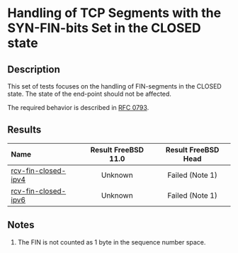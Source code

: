 # Handling of TCP Segments with the SYN-FIN-bits Set in the CLOSED state

## Description
This set of tests focuses on the handling of FIN-segments in the CLOSED state.
The state of the end-point should not be affected.

The required behavior is described in [RFC 0793](https://tools.ietf.org/html/rfc793#section-3.9).

## Results

| Name                                                                                                                                                             | Result FreeBSD 11.0 | Result FreeBSD Head |
|:-----------------------------------------------------------------------------------------------------------------------------------------------------------------|:-------------------:|:-------------------:|
|[rcv-fin-closed-ipv4](rcv-fin-closed-ipv4.pkt "Ensure that the reception of a FIN-segment in the CLOSED state does trigger the sending of a RST-ACK-segment")     | Unknown             | Failed (Note 1)     |
|[rcv-fin-closed-ipv6](rcv-fin-closed-ipv6.pkt "Ensure that the reception of a FIN-segment in the CLOSED state does trigger the sending of a RST-ACK-segment")     | Unknown             | Failed (Note 1)     |

## Notes

1. The FIN is not counted as 1 byte in the sequence number space.
